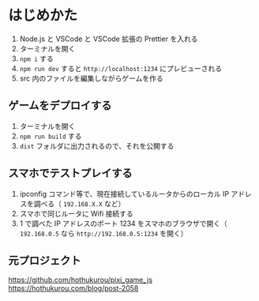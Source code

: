 # はじめかた

1. Node.js と VSCode と VSCode 拡張の Prettier を入れる
2. ターミナルを開く
3. `npm i` する
4. `npm run dev` すると `http://localhost:1234` にプレビューされる
5. src 内のファイルを編集しながらゲームを作る

## ゲームをデプロイする

1. ターミナルを開く
2. `npm run build` する
3. `dist` フォルダに出力されるので、それを公開する

## スマホでテストプレイする

1. ipconfig コマンド等で、現在接続しているルータからのローカル IP アドレスを調べる（ `192.168.X.X` など）
2. スマホで同じルータに Wifi 接続する
3. 1 で調べた IP アドレスのポート 1234 をスマホのブラウザで開く（ `192.168.0.5` なら `http://192.168.0.5:1234` を開く）

## 元プロジェクト

https://github.com/hothukurou/pixi_game_js
https://hothukurou.com/blog/post-2058
